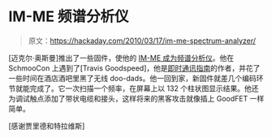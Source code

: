 # IM-ME 频谱分析仪

> 原文：<https://hackaday.com/2010/03/17/im-me-spectrum-analyzer/>

[迈克尔·奥斯曼]推出了一些固件，使他的 [IM-ME 成为频谱分析仪](http://ossmann.blogspot.com/2010/03/16-pocket-spectrum-analyzer.html)。他在 SchmooCon 上遇到了[Travis Goodspeed]，他是[即时通讯指南](http://hackaday.com/2010/03/12/easy-im-me-flashing/)的作者，并花了一些时间在酒店酒吧里黑了无线 doo-dads。他一回到家，新固件就差几个编码环节就能完成了。它一次扫描一个频率，在屏幕上以 132 个柱状图显示结果。他还为调试触点添加了带状电缆和接头，这样将来的黑客攻击就像插上 GoodFET 一样简单。

[感谢贾里德和特拉维斯]